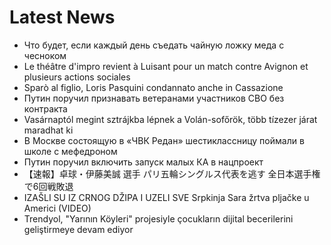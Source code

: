 # Latest News
-  Что будет, если каждый день съедать чайную ложку меда с чесноком
-  Le théâtre d'impro revient à Luisant pour un match contre Avignon et plusieurs actions sociales
-  Sparò al figlio, Loris Pasquini condannato anche in Cassazione
-  Путин поручил признавать ветеранами участников СВО без контракта
-  Vasárnaptól megint sztrájkba lépnek a Volán-sofőrök, több tízezer járat maradhat ki
-  В Москве состоящую в «ЧВК Редан» шестиклассницу поймали в школе с мефедроном
-  Путин поручил включить запуск малых КА в нацпроект
-  【速報】卓球・伊藤美誠 選手 パリ五輪シングルス代表を逃す 全日本選手権で6回戦敗退
-  IZAŠLI SU IZ CRNOG DŽIPA I UZELI SVE Srpkinja Sara žrtva pljačke u Americi (VIDEO)
-  Trendyol, "Yarının Köyleri" projesiyle çocukların dijital becerilerini geliştirmeye devam ediyor
